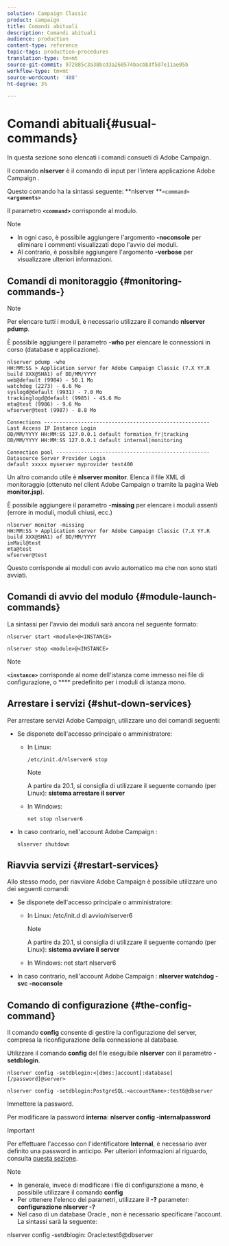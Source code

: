 ```yaml
---
solution: Campaign Classic
product: campaign
title: Comandi abituali
description: Comandi abituali
audience: production
content-type: reference
topic-tags: production-procedures
translation-type: tm+mt
source-git-commit: 972885c3a38bcd3a260574bacbb3f507e11ae05b
workflow-type: tm+mt
source-wordcount: '408'
ht-degree: 3%

---
```



# Comandi abituali{#usual-commands}

In questa sezione sono elencati i comandi consueti di  Adobe Campaign.

Il comando **nlserver** è il comando di input per l&#39;intera applicazione Adobe Campaign .

Questo comando ha la sintassi seguente: **nlserver **`<command>`****`<arguments>`****

Il parametro **`<command>`** corrisponde al modulo.

>[!NOTE]
>
>* In ogni caso, è possibile aggiungere l&#39;argomento **-noconsole** per eliminare i commenti visualizzati dopo l&#39;avvio dei moduli.
>* Al contrario, è possibile aggiungere l&#39;argomento **-verbose** per visualizzare ulteriori informazioni.

>



## Comandi di monitoraggio {#monitoring-commands-}

>[!NOTE]
>
>Per elencare tutti i moduli, è necessario utilizzare il comando **nlserver pdump**.

È possibile aggiungere il parametro **-who** per elencare le connessioni in corso (database e applicazione).

```
nlserver pdump -who
HH:MM:SS > Application server for Adobe Campaign Classic (7.X YY.R build XXX@SHA1) of DD/MM/YYYY
web@default (9984) - 50.1 Mo
watchdog (2273) - 6.6 Mo
syslogd@default (9931) - 7.0 Mo
trackinglogd@default (9985) - 45.6 Mo
mta@test (9986) - 9.6 Mo
wfserver@test (9987) - 8.8 Mo

Connections ------------------------------------------------------
Last Access IP Instance Login 
DD/MM/YYYY HH:MM:SS 127.0.0.1 default formation_fr|tracking
DD/MM/YYYY HH:MM:SS 127.0.0.1 default internal|monitoring

Connection pool --------------------------------------------------
Datasource Server Provider Login 
default xxxxx myserver myprovider test400
```

Un altro comando utile è **nlserver monitor**. Elenca il file XML di monitoraggio (ottenuto nel client Adobe Campaign  o tramite la pagina Web **monitor.jsp**).

È possibile aggiungere il parametro **-missing** per elencare i moduli assenti (errore in moduli, moduli chiusi, ecc.)

```
nlserver monitor -missing
HH:MM:SS > Application server for Adobe Campaign Classic (7.X YY.R build XXX@SHA1) of DD/MM/YYYY
inMail@test
mta@test
wfserver@test
```

Questo corrisponde ai moduli con avvio automatico ma che non sono stati avviati.

## Comandi di avvio del modulo {#module-launch-commands}

La sintassi per l&#39;avvio dei moduli sarà ancora nel seguente formato:

```
nlserver start <module>@<INSTANCE>
```

```
nlserver stop <module>@<INSTANCE>
```

>[!NOTE]
>
>**`<instance>`** corrisponde al nome dell&#39;istanza come immesso nei file di configurazione, o  **** predefinito per i moduli di istanza mono.

## Arrestare i servizi {#shut-down-services}

Per arrestare  servizi Adobe Campaign, utilizzare uno dei comandi seguenti:

* Se disponete dell&#39;accesso principale o amministratore:

   * In Linux:

      ```
      /etc/init.d/nlserver6 stop
      ```

      >[!NOTE]
      >
      >A partire da 20.1, si consiglia di utilizzare il seguente comando (per Linux): **sistema arrestare il server**

   * In Windows:

      ```
      net stop nlserver6
      ```

* In caso contrario, nell&#39;account Adobe Campaign :

   ```
   nlserver shutdown 
   ```

## Riavvia servizi {#restart-services}

Allo stesso modo, per riavviare  Adobe Campaign è possibile utilizzare uno dei seguenti comandi:

* Se disponete dell&#39;accesso principale o amministratore:

   * In Linux: /etc/init.d di avvio/nlserver6

      >[!NOTE]
      >
      >A partire da 20.1, si consiglia di utilizzare il seguente comando (per Linux): **sistema avviare il server**

   * In Windows: net start nlserver6

* In caso contrario, nell&#39;account Adobe Campaign : **nlserver watchdog -svc -noconsole**

## Comando di configurazione {#the-config-command}

Il comando **config** consente di gestire la configurazione del server, compresa la riconfigurazione della connessione al database.

Utilizzare il comando **config** del file eseguibile **nlserver** con il parametro **-setdblogin**.

```
nlserver config -setdblogin:<[dbms:]account[:database][/password]@server>
```

```
nlserver config -setdblogin:PostgreSQL:<accountName>:test6@dbserver
```

Immettere la password.

Per modificare la password **interna**: **nlserver config -internalpassword**

>[!IMPORTANT]
>
>Per effettuare l&#39;accesso con l&#39;identificatore **Internal**, è necessario aver definito una password in anticipo. Per ulteriori informazioni al riguardo, consulta [questa sezione](../../installation/using/campaign-server-configuration.md#internal-identifier).

>[!NOTE]
>
>* In generale, invece di modificare i file di configurazione a mano, è possibile utilizzare il comando **config**
>* Per ottenere l&#39;elenco dei parametri, utilizzare il **-?** parameter:  **configurazione nlserver -?**
>* Nel caso di un database Oracle , non è necessario specificare l&#39;account. La sintassi sarà la seguente:

>
>  
nlserver config -setdblogin: Oracle:test6@dbserver

